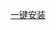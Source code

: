 [一键安装](https://link.stash.ws/install-override/raw.githubusercontent.com/Erica-Iris/SQLS/main/Stash/config.yaml)